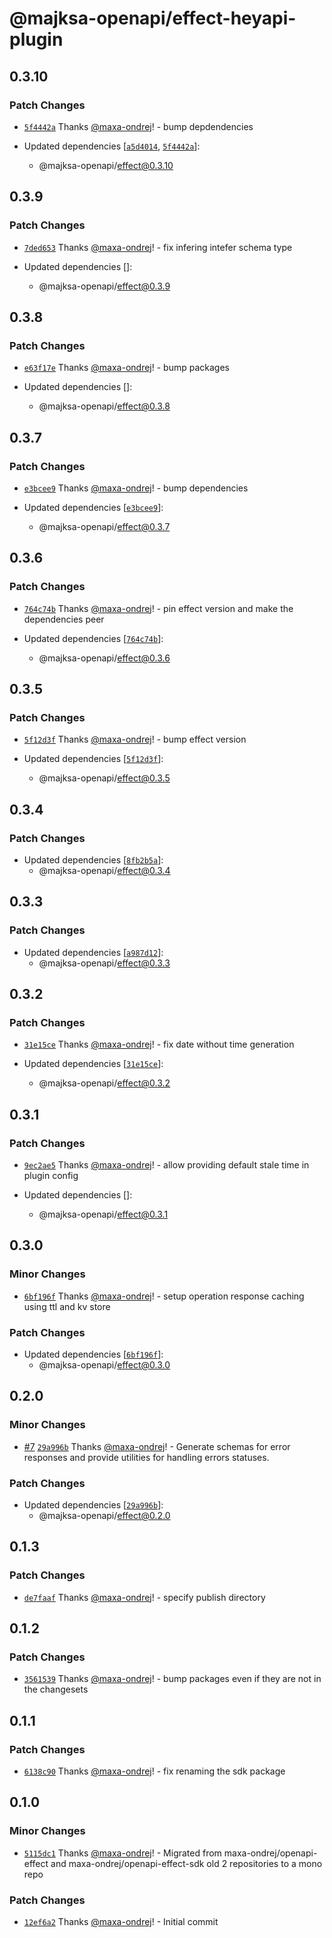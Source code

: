 # @majksa-openapi/effect-heyapi-plugin

## 0.3.10

### Patch Changes

- [`5f4442a`](https://github.com/maxa-ondrej/openapi/commit/5f4442a9e66a70e4d159529ef6799e2612bd4c14) Thanks [@maxa-ondrej](https://github.com/maxa-ondrej)! - bump depdendencies

- Updated dependencies [[`a5d4014`](https://github.com/maxa-ondrej/openapi/commit/a5d4014a5e35b26df01f8fc3d4b947518c82b6f6), [`5f4442a`](https://github.com/maxa-ondrej/openapi/commit/5f4442a9e66a70e4d159529ef6799e2612bd4c14)]:
  - @majksa-openapi/effect@0.3.10

## 0.3.9

### Patch Changes

- [`7ded653`](https://github.com/maxa-ondrej/openapi/commit/7ded653f00258be2de1e5c4fe8276b8200adef1f) Thanks [@maxa-ondrej](https://github.com/maxa-ondrej)! - fix infering intefer schema type

- Updated dependencies []:
  - @majksa-openapi/effect@0.3.9

## 0.3.8

### Patch Changes

- [`e63f17e`](https://github.com/maxa-ondrej/openapi/commit/e63f17eb53ebbe6808c5cff1e40252737ed093db) Thanks [@maxa-ondrej](https://github.com/maxa-ondrej)! - bump packages

- Updated dependencies []:
  - @majksa-openapi/effect@0.3.8

## 0.3.7

### Patch Changes

- [`e3bcee9`](https://github.com/maxa-ondrej/openapi/commit/e3bcee9a38ba3ab88e22ba53a9c4e7101bc230c0) Thanks [@maxa-ondrej](https://github.com/maxa-ondrej)! - bump dependencies

- Updated dependencies [[`e3bcee9`](https://github.com/maxa-ondrej/openapi/commit/e3bcee9a38ba3ab88e22ba53a9c4e7101bc230c0)]:
  - @majksa-openapi/effect@0.3.7

## 0.3.6

### Patch Changes

- [`764c74b`](https://github.com/maxa-ondrej/openapi/commit/764c74bb5125d5bb492290c15e4d0850120ea5a1) Thanks [@maxa-ondrej](https://github.com/maxa-ondrej)! - pin effect version and make the dependencies peer

- Updated dependencies [[`764c74b`](https://github.com/maxa-ondrej/openapi/commit/764c74bb5125d5bb492290c15e4d0850120ea5a1)]:
  - @majksa-openapi/effect@0.3.6

## 0.3.5

### Patch Changes

- [`5f12d3f`](https://github.com/maxa-ondrej/openapi/commit/5f12d3f221439bb7f2d729bac3080f993bba6085) Thanks [@maxa-ondrej](https://github.com/maxa-ondrej)! - bump effect version

- Updated dependencies [[`5f12d3f`](https://github.com/maxa-ondrej/openapi/commit/5f12d3f221439bb7f2d729bac3080f993bba6085)]:
  - @majksa-openapi/effect@0.3.5

## 0.3.4

### Patch Changes

- Updated dependencies [[`8fb2b5a`](https://github.com/maxa-ondrej/openapi/commit/8fb2b5a568163bd4086cf8445b57702fe016a1c7)]:
  - @majksa-openapi/effect@0.3.4

## 0.3.3

### Patch Changes

- Updated dependencies [[`a987d12`](https://github.com/maxa-ondrej/openapi/commit/a987d122ea1073c22e9bb119a520d8881c90ab93)]:
  - @majksa-openapi/effect@0.3.3

## 0.3.2

### Patch Changes

- [`31e15ce`](https://github.com/maxa-ondrej/openapi/commit/31e15ce3ed1db3ef7128d686b81ebdb0675bd50a) Thanks [@maxa-ondrej](https://github.com/maxa-ondrej)! - fix date without time generation

- Updated dependencies [[`31e15ce`](https://github.com/maxa-ondrej/openapi/commit/31e15ce3ed1db3ef7128d686b81ebdb0675bd50a)]:
  - @majksa-openapi/effect@0.3.2

## 0.3.1

### Patch Changes

- [`9ec2ae5`](https://github.com/maxa-ondrej/openapi/commit/9ec2ae5087d51ee306dfd67357cad6aba258fc2d) Thanks [@maxa-ondrej](https://github.com/maxa-ondrej)! - allow providing default stale time in plugin config

- Updated dependencies []:
  - @majksa-openapi/effect@0.3.1

## 0.3.0

### Minor Changes

- [`6bf196f`](https://github.com/maxa-ondrej/openapi/commit/6bf196fa1915dbf829fb7c9314f884c40ad3aa29) Thanks [@maxa-ondrej](https://github.com/maxa-ondrej)! - setup operation response caching using ttl and kv store

### Patch Changes

- Updated dependencies [[`6bf196f`](https://github.com/maxa-ondrej/openapi/commit/6bf196fa1915dbf829fb7c9314f884c40ad3aa29)]:
  - @majksa-openapi/effect@0.3.0

## 0.2.0

### Minor Changes

- [#7](https://github.com/maxa-ondrej/openapi/pull/7) [`29a996b`](https://github.com/maxa-ondrej/openapi/commit/29a996b07d8934aec4aaa64e6fb92178331310c3) Thanks [@maxa-ondrej](https://github.com/maxa-ondrej)! - Generate schemas for error responses and provide utilities for handling errors statuses.

### Patch Changes

- Updated dependencies [[`29a996b`](https://github.com/maxa-ondrej/openapi/commit/29a996b07d8934aec4aaa64e6fb92178331310c3)]:
  - @majksa-openapi/effect@0.2.0

## 0.1.3

### Patch Changes

- [`de7faaf`](https://github.com/maxa-ondrej/openapi/commit/de7faafc1bd4c9778921d007278c4fd83ee11bf5) Thanks [@maxa-ondrej](https://github.com/maxa-ondrej)! - specify publish directory

## 0.1.2

### Patch Changes

- [`3561539`](https://github.com/maxa-ondrej/openapi/commit/35615395d6dc5034a2833b4a5438a6ff7507b9e5) Thanks [@maxa-ondrej](https://github.com/maxa-ondrej)! - bump packages even if they are not in the changesets

## 0.1.1

### Patch Changes

- [`6138c90`](https://github.com/maxa-ondrej/openapi/commit/6138c90108d5a5a35c5e8bc202d21f64a02532db) Thanks [@maxa-ondrej](https://github.com/maxa-ondrej)! - fix renaming the sdk package

## 0.1.0

### Minor Changes

- [`5115dc1`](https://github.com/maxa-ondrej/openapi/commit/5115dc122a1db28ea52da223b84df2733f9991f1) Thanks [@maxa-ondrej](https://github.com/maxa-ondrej)! - Migrated from maxa-ondrej/openapi-effect and maxa-ondrej/openapi-effect-sdk old 2 repositories to a mono repo

### Patch Changes

- [`12ef6a2`](https://github.com/maxa-ondrej/openapi/commit/12ef6a2261eaadaf217146694ac0fa5b7167c9e0) Thanks [@maxa-ondrej](https://github.com/maxa-ondrej)! - Initial commit
